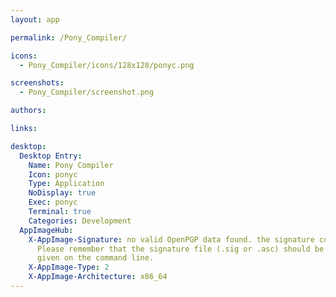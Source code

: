 ```yaml
---
layout: app

permalink: /Pony_Compiler/

icons:
  - Pony_Compiler/icons/128x128/ponyc.png

screenshots:
  - Pony_Compiler/screenshot.png

authors:

links:

desktop:
  Desktop Entry:
    Name: Pony Compiler
    Icon: ponyc
    Type: Application
    NoDisplay: true
    Exec: ponyc
    Terminal: true
    Categories: Development
  AppImageHub:
    X-AppImage-Signature: no valid OpenPGP data found. the signature could not be verified.
      Please remember that the signature file (.sig or .asc) should be the first file
      given on the command line.
    X-AppImage-Type: 2
    X-AppImage-Architecture: x86_64
---
```

